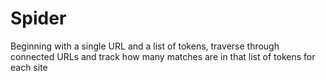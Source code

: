 # Spider

Beginning with a single URL and a list of tokens, traverse through connected 
URLs and track how many matches are in that list of tokens for each site 